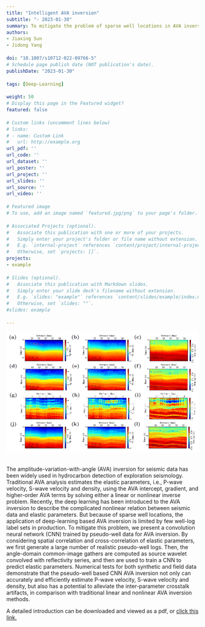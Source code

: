 ```yaml
---
title: "Intelligent AVA inversion"
subtitle: "- 2023-01-30"
summary: To mitigate the problem of sparse well locations in AVA inversion, we present a convolution neural network (CNN) trained by pseudo-well logs.   
authors:
- Jiaxing Sun
- Jidong Yang

doi: "10.1007/s10712-022-09766-5"
# Schedule page publish date (NOT publication's date).
publishDate: "2023-01-30"

tags: [Deep-Learning]

weight: 50
# Display this page in the Featured widget?
featured: false

# Custom links (uncomment lines below)
# links:
# - name: Custom Link
#   url: http://example.org
url_pdf: ''
url_code: ''
url_dataset: ''
url_poster: ''
url_project: ''
url_slides: ''
url_source: ''
url_video: ''

# Featured image
# To use, add an image named `featured.jpg/png` to your page's folder.

# Associated Projects (optional).
#   Associate this publication with one or more of your projects.
#   Simply enter your project's folder or file name without extension.
#   E.g. `internal-project` references `content/project/internal-project/index.md`.
#   Otherwise, set `projects: []`.
projects:
- example

# Slides (optional).
#   Associate this publication with Markdown slides.
#   Simply enter your slide deck's filename without extension.
#   E.g. `slides: "example"` references `content/slides/example/index.md`.
#   Otherwise, set `slides: ""`.
#slides: example

---
```




<div style="text-align: center;">
  <img src="./Intelligent AVA inversion.assets/featured.png" alt="Image Alt Text" style="max-width: 100%; height: auto;">
</div>
<br />

The amplitude-variation-with-angle (AVA) inversion for seismic data has been widely used in hydrocarbon detection of exploration seismology. Traditional AVA analysis estimates the elastic parameters, i.e., P-wave velocity, S-wave velocity and density, using the AVA intercept, gradient, and higher-order AVA terms by solving either a linear or nonlinear inverse problem. Recently, the deep learning has been introduced to the AVA inversion to describe the complicated nonlinear relation between seismic data and elastic parameters. But because of sparse well locations, the application of deep-learning based AVA inversion is limited by few well-log label sets in production. To mitigate this problem, we present a convolution neural network (CNN) trained by pseudo-well data for AVA inversion. By considering spatial correlation and cross-correlation of elastic parameters, we first generate a large number of realistic pseudo-well logs. Then, the angle-domain common-image gathers are computed as source wavelet convolved with reflectivity series, and then are used to train a CNN to predict elastic parameters. Numerical tests for both synthetic and field data demonstrate that the pseudo-well based CNN AVA inversion not only can accurately and efficiently estimate P-wave velocity, S-wave velocity and density, but also has a potential to alleviate the inter-parameter crosstalk artifacts, in comparison with traditional linear and nonlinear AVA inversion methods.


A detailed introduction can be downloaded and viewed as a pdf, or [click this link.](https://link.springer.com/article/10.1007/s10712-022-09766-5)
